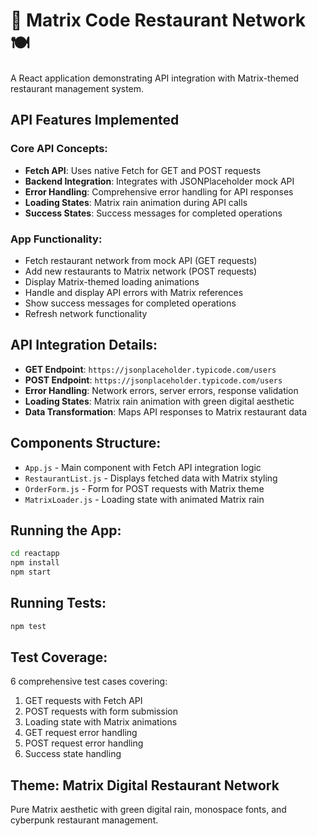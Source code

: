 # 🔴 Matrix Code Restaurant Network 🍽️

A React application demonstrating API integration with Matrix-themed restaurant management system.

## API Features Implemented

### Core API Concepts:
- **Fetch API**: Uses native Fetch for GET and POST requests
- **Backend Integration**: Integrates with JSONPlaceholder mock API
- **Error Handling**: Comprehensive error handling for API responses
- **Loading States**: Matrix rain animation during API calls
- **Success States**: Success messages for completed operations

### App Functionality:
- Fetch restaurant network from mock API (GET requests)
- Add new restaurants to Matrix network (POST requests)
- Display Matrix-themed loading animations
- Handle and display API errors with Matrix references
- Show success messages for completed operations
- Refresh network functionality

## API Integration Details:
- **GET Endpoint**: `https://jsonplaceholder.typicode.com/users`
- **POST Endpoint**: `https://jsonplaceholder.typicode.com/users`
- **Error Handling**: Network errors, server errors, response validation
- **Loading States**: Matrix rain animation with green digital aesthetic
- **Data Transformation**: Maps API responses to Matrix restaurant data

## Components Structure:
- `App.js` - Main component with Fetch API integration logic
- `RestaurantList.js` - Displays fetched data with Matrix styling
- `OrderForm.js` - Form for POST requests with Matrix theme
- `MatrixLoader.js` - Loading state with animated Matrix rain

## Running the App:
```bash
cd reactapp
npm install
npm start
```

## Running Tests:
```bash
npm test
```

## Test Coverage:
6 comprehensive test cases covering:
1. GET requests with Fetch API
2. POST requests with form submission
3. Loading state with Matrix animations
4. GET request error handling
5. POST request error handling
6. Success state handling

## Theme: Matrix Digital Restaurant Network
Pure Matrix aesthetic with green digital rain, monospace fonts, and cyberpunk restaurant management.